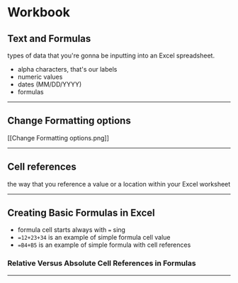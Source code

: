 # Workbook

## Text and Formulas

types of data that you're gonna be inputting into an Excel spreadsheet.

- alpha characters, that's our labels
- numeric values
- dates (MM/DD/YYYY)
- formulas

---

## Change Formatting options

[[Change Formatting options.png]]

---

## Cell references

the way that you reference a value or a location within your Excel worksheet

---

## Creating Basic Formulas in Excel

- formula cell starts always with `=` sing
- `=12+23+34` is an example of simple formula cell value
- `=B4+B5` is an example of simple formula with cell references

### Relative Versus Absolute Cell References in Formulas


---

